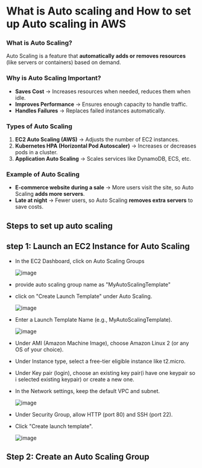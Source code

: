 # **What is Auto scaling and How to set up Auto scaling in AWS**
### **What is Auto Scaling?**  
Auto Scaling is a feature that **automatically adds or removes resources** (like servers or containers) based on demand.  

### **Why is Auto Scaling Important?**  
- **Saves Cost** → Increases resources when needed, reduces them when idle.  
- **Improves Performance** → Ensures enough capacity to handle traffic.  
- **Handles Failures** → Replaces failed instances automatically.  

### **Types of Auto Scaling**
1. **EC2 Auto Scaling (AWS)** → Adjusts the number of EC2 instances.  
2. **Kubernetes HPA (Horizontal Pod Autoscaler)** → Increases or decreases pods in a cluster.  
3. **Application Auto Scaling** → Scales services like DynamoDB, ECS, etc.  

### **Example of Auto Scaling**
- **E-commerce website during a sale** → More users visit the site, so Auto Scaling **adds more servers**.  
- **Late at night** → Fewer users, so Auto Scaling **removes extra servers** to save costs.  

## Steps to set up auto scaling
## step 1: Launch an EC2 Instance for Auto Scaling
- In the EC2 Dashboard, click on Auto Scaling Groups
  
  ![image](https://github.com/user-attachments/assets/9bf307d8-b7ee-478c-991c-ede4678ae03a)

- provide auto scaling group name as "MyAutoScalingTemplate"
- click on "Create Launch Template" under Auto Scaling.

  ![image](https://github.com/user-attachments/assets/05fe6448-c580-408b-81df-d67742dc8deb)

- Enter a Launch Template Name (e.g., MyAutoScalingTemplate).

  ![image](https://github.com/user-attachments/assets/5c03ea6f-7b42-43f5-8621-b20f5088f6ec)

- Under AMI (Amazon Machine Image), choose Amazon Linux 2 (or any OS of your choice).
- Under Instance type, select a free-tier eligible instance like t2.micro.
- Under Key pair (login), choose an existing key pair(i have one keypair so i selected existing keypair) or create a new one.
- In the Network settings, keep the default VPC and subnet.

  ![image](https://github.com/user-attachments/assets/4d0efc5c-61ba-4251-a1ec-a5a41d4cb573)

- Under Security Group, allow HTTP (port 80) and SSH (port 22).
- Click "Create launch template".

  ![image](https://github.com/user-attachments/assets/dc9c13d3-3c62-41a4-a63a-1681cc72f4dd)

## Step 2: Create an Auto Scaling Group


  


